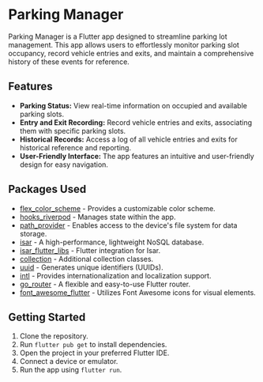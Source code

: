 # Parking Manager

Parking Manager is a Flutter app designed to streamline parking lot management. This app allows users to effortlessly monitor parking slot occupancy, record vehicle entries and exits, and maintain a comprehensive history of these events for reference.

## Features

- **Parking Status:** View real-time information on occupied and available parking slots.
- **Entry and Exit Recording:** Record vehicle entries and exits, associating them with specific parking slots.
- **Historical Records:** Access a log of all vehicle entries and exits for historical reference and reporting.
- **User-Friendly Interface:** The app features an intuitive and user-friendly design for easy navigation.

## Packages Used

- [flex_color_scheme](https://pub.dev/packages/flex_color_scheme) - Provides a customizable color scheme.
- [hooks_riverpod](https://pub.dev/packages/hooks_riverpod) - Manages state within the app.
- [path_provider](https://pub.dev/packages/path_provider) - Enables access to the device's file system for data storage.
- [isar](https://pub.dev/packages/isar) - A high-performance, lightweight NoSQL database.
- [isar_flutter_libs](https://pub.dev/packages/isar_flutter_libs) - Flutter integration for Isar.
- [collection](https://pub.dev/packages/collection) - Additional collection classes.
- [uuid](https://pub.dev/packages/uuid) - Generates unique identifiers (UUIDs).
- [intl](https://pub.dev/packages/intl) - Provides internationalization and localization support.
- [go_router](https://pub.dev/packages/go_router) - A flexible and easy-to-use Flutter router.
- [font_awesome_flutter](https://pub.dev/packages/font_awesome_flutter) - Utilizes Font Awesome icons for visual elements.

## Getting Started

1. Clone the repository.
2. Run `flutter pub get` to install dependencies.
3. Open the project in your preferred Flutter IDE.
4. Connect a device or emulator.
5. Run the app using `flutter run`.